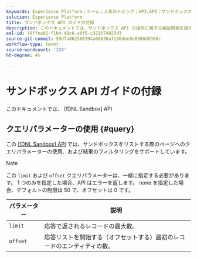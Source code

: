 ```yaml
---
keywords: Experience Platform；ホーム；人気のトピック；API;API；サンドボックス；サンドボックス；サンドボックス
solution: Experience Platform
title: サンドボックス API ガイドの付録
description: このドキュメントでは、サンドボックス API の操作に関する補足情報を提供します。
exl-id: 48ffea01-f1b4-48c6-a6f5-c321074023d3
source-git-commit: 59dfa862388394a68630a7136dee8e8988d0368c
workflow-type: tm+mt
source-wordcount: '124'
ht-degree: 4%

---
```


# サンドボックス API ガイドの付録

このドキュメントでは、 [!DNL Sandbox] API

## クエリパラメーターの使用 {#query}

この [[!DNL Sandbox] API](https://www.adobe.io/experience-platform-apis/references/sandbox) では、サンドボックスをリストする際のページへのクエリパラメーターの使用、および結果のフィルタリングをサポートしています。

>[!NOTE]
>
>この `limit` および `offset` クエリパラメーターは、一緒に指定する必要があります。 1 つのみを指定した場合、API はエラーを返します。 none を指定した場合、デフォルトの制限は 50 で、オフセットは 0 です。

| パラメーター | 説明 |
| --- | --- |
| `limit` | 応答で返されるレコードの最大数。 |
| `offset` | 応答リストを開始する（オフセットする）最初のレコードのエンティティの数。 |
